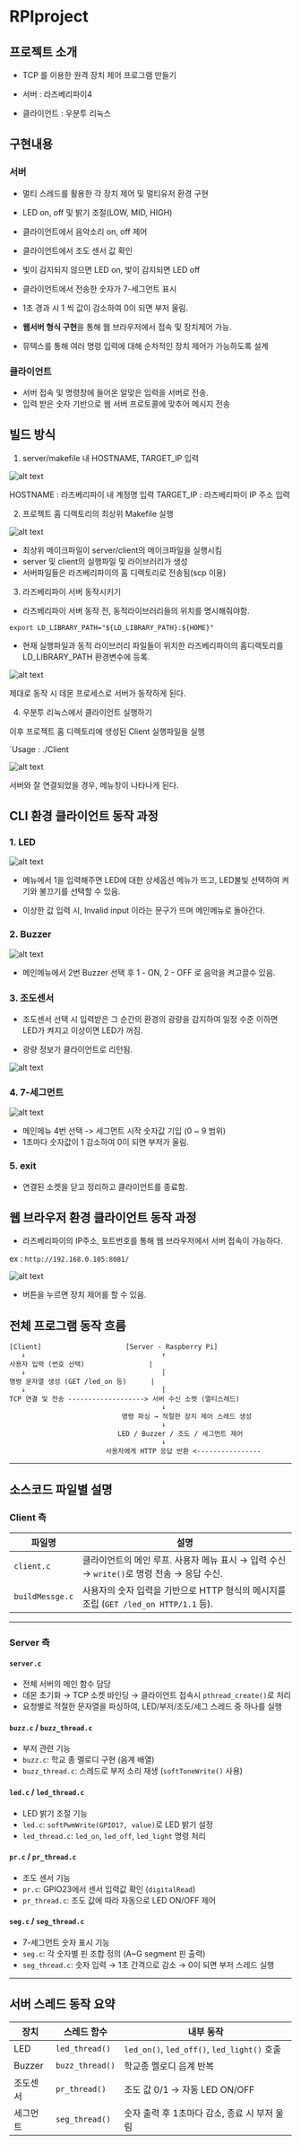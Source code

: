 # RPIproject

## 프로젝트 소개

- TCP 를 이용한 원격 장치 제어 프로그램 만들기

- 서버 : 라즈베리파이4
- 클라이언트 : 우분투 리눅스

## 구현내용

### 서버
- 멀티 스레드를 활용한 각 장치 제어 및 멀티유저 환경 구현

- LED on, off 및 밝기 조절(LOW, MID, HIGH)

- 클라이언트에서 음악소리 on, off 제어

- 클라이언트에서 조도 센서 값 확인
- 빛이 감지되지 않으면 LED on, 밫이 감지되면 LED off

- 클라이언트에서 전송한 숫자가 7-세그먼트 표시
- 1초 경과 시 1 씩 값이 감소하여 0이 되면 부저 울림.

- **웹서버 형식 구현**을 통해 웹 브라우저에서 접속 및 장치제어 가능.
- 뮤텍스를 통해 여러 명령 입력에 대해 순차적인 장치 제어가 가능하도록 설계

### 클라이언트
- 서버 접속 및 명령창에 들어온 알맞은 입력을 서버로 전송.
- 입력 받은 숫자 기반으로 웹 서버 프로토콜에 맞추어 메시지 전송

## 빌드 방식

1. server/makefile 내 HOSTNAME, TARGET_IP 입력

![alt text](resources/1.png)

HOSTNAME : 라즈베리파이 내 계정명 입력
TARGET_IP : 라즈베리파이 IP 주소 입력

2. 프로젝트 홈 디렉토리의 최상위 Makefile 실행

![alt text](resources/2.png)

- 최상위 메이크파일이 server/client의 메이크파일을 실행시킴
- server 및 client의 실행파일 및 라이브러리가 생성
- 서버파일들은 라즈베리파이의 홈 디렉토리로 전송됨(scp 이용)

3. 라즈베리파이 서버 동작시키기

- 라즈베리파이 서버 동작 전, 동적라이브러리들의 위치를 명시해줘야함.

`export LD_LIBRARY_PATH="${LD_LIBRARY_PATH}:${HOME}"`

- 현재 실행파일과 동적 라이브러리 파일들이 위치한 라즈베리파이의 홈디렉토리를 LD_LIBRARY_PATH 환경변수에 등록.

![alt text](resources/3.png)

제대로 동작 시 데몬 프로세스로 서버가 동작하게 된다.

4. 우분투 리눅스에서 클라이언트 실행하기

이후 프로젝트 홈 디렉토리에 생성된 Client 실행파일을 실행

`Usage : ./Client <IP address> <port>

![alt text](resources/4.png)

서버와 잘 연결되었을 경우, 메뉴창이 나타나게 된다.

## CLI 환경 클라이언트 동작 과정

### 1. LED

![alt text](resources/5.png)

- 메뉴에서 1을 입력해주면 LED에 대한 상세옵션 메뉴가 뜨고, LED불빛 선택하여 켜기와 불끄기를 선택할 수 있음.

- 이상한 값 입력 시, Invalid input 이라는 문구가 뜨며 메인메뉴로 돌아간다.

### 2. Buzzer

![alt text](resources/6.png)

- 메인메뉴에서 2번 Buzzer 선택 후 1 - ON, 2 - OFF 로 음악을 켜고끌수 있음.

### 3. 조도센서

- 조도센서 선택 시 입력받은 그 순간의 환경의 광량을 감지하여 일정 수준 이하면 LED가 켜지고 이상이면 LED가 꺼짐.

- 광량 정보가 클라이언트로 리턴됨.

![alt text](resources/7.png)

### 4. 7-세그먼트

![alt text](resources/8.png)

- 메인메뉴 4번 선택 -> 세그먼트 시작 숫자값 기입 (0 ~ 9 범위)
- 1초마다 숫자값이 1 감소하여 0이 되면 부저가 울림.

### 5. exit

- 연결된 소켓을 닫고 정리하고 클라이언트를 종료함.

## 웹 브라우저 환경 클라이언트 동작 과정

- 라즈베리파이의 IP주소, 포트번호를 통해 웹 브라우저에서 서버 접속이 가능하다.

ex : `http://192.168.0.105:8081/`

![alt text](resources/9.png)

- 버튼을 누르면 장치 제어를 할 수 있음.


## 전체 프로그램 동작 흐름

```
[Client]                     [Server - Raspberry Pi]
   ↓                                  ↑
사용자 입력 (번호 선택)                |
   ↓                                  |
명령 문자열 생성 (GET /led_on 등)      |
   ↓                                  |
TCP 연결 및 전송 -------------------> 서버 수신 소켓 (멀티스레드)
                                      ↓
                            명령 파싱 → 적절한 장치 제어 스레드 생성
                                      ↓
                           LED / Buzzer / 조도 / 세그먼트 제어
                                      ↓
                        사용자에게 HTTP 응답 반환 <----------------
```

---

## 소스코드 파일별 설명

### Client 측

| 파일명             | 설명                                                            |
| --------------- | ------------------------------------------------------------- |
| `client.c`      | 클라이언트의 메인 루프. 사용자 메뉴 표시 → 입력 수신 → `write()`로 명령 전송 → 응답 수신.   |
| `buildMessge.c` | 사용자의 숫자 입력을 기반으로 HTTP 형식의 메시지를 조립 (`GET /led_on HTTP/1.1` 등). |

---

### Server 측

#### `server.c`

* 전체 서버의 메인 함수 담당
* 데몬 초기화 → TCP 소켓 바인딩 → 클라이언트 접속시 `pthread_create()`로 처리
* 요청별로 적절한 문자열을 파싱하여, LED/부저/조도/세그 스레드 중 하나를 실행

#### `buzz.c` / `buzz_thread.c`

* 부저 관련 기능
* `buzz.c`: 학교 종 멜로디 구현 (음계 배열)
* `buzz_thread.c`: 스레드로 부저 소리 재생 (`softToneWrite()` 사용)

#### `led.c` / `led_thread.c`

* LED 밝기 조절 기능
* `led.c`: `softPwmWrite(GPIO17, value)`로 LED 밝기 설정
* `led_thread.c`: `led_on`, `led_off`, `led_light` 명령 처리

#### `pr.c` / `pr_thread.c`

* 조도 센서 기능
* `pr.c`: GPIO23에서 센서 입력값 확인 (`digitalRead`)
* `pr_thread.c`: 조도 값에 따라 자동으로 LED ON/OFF 제어

#### `seg.c` / `seg_thread.c`

* 7-세그먼트 숫자 표시 기능
* `seg.c`: 각 숫자별 핀 조합 정의 (A\~G segment 핀 출력)
* `seg_thread.c`: 숫자 입력 → 1초 간격으로 감소 → 0이 되면 부저 스레드 실행

---

## 서버 스레드 동작 요약

| 장치     | 스레드 함수          | 내부 동작                                     |
| ------ | --------------- | ----------------------------------------- |
| LED    | `led_thread()`  | `led_on()`, `led_off()`, `led_light()` 호출 |
| Buzzer | `buzz_thread()` | 학교종 멜로디 음계 반복                             |
| 조도센서   | `pr_thread()`   | 조도 값 0/1 → 자동 LED ON/OFF                  |
| 세그먼트   | `seg_thread()`  | 숫자 출력 후 1초마다 감소, 종료 시 부저 울림               |

